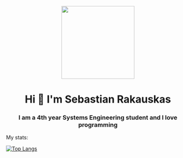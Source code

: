 <div id="header" align="center">
    <img src="https://media.giphy.com/media/10zxDv7Hv5RF9C/giphy.gif" width="200"/>
    <h1 align="center">Hi 👋 I'm Sebastian Rakauskas</h1>
    <h3 align="center">I am a 4th year Systems Engineering student and I love programming</h3>
</div>

My stats:

[![Top Langs](https://github-readme-stats.vercel.app/api/top-langs/?username=sbtnuwu)](https://github.com/sbtnuwu/github-readme-stats)
